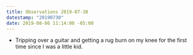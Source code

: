 ```yaml
---
title: Observations 2019-07-30
datestamp: "20190730"
date: 2019-08-06 11:14:00 -05:00
---
```


- Tripping over a guitar and getting a rug burn on my knee for the first time since I was a little kid.
